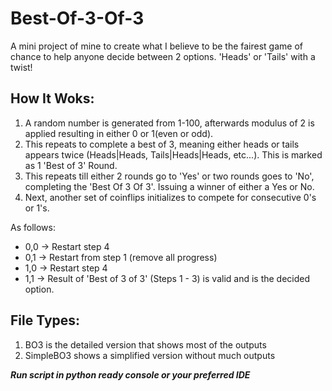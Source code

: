 # Best-Of-3-Of-3
A mini project of mine to create what I believe to be the fairest game of chance to help anyone decide between 2 options. 'Heads' or 'Tails' with a twist!

## How It Woks:
1. A random number is generated from 1-100, afterwards modulus of 2 is applied resulting in either 0 or 1(even or odd).
2. This repeats to complete a best of 3, meaning either heads or tails appears twice (Heads|Heads, Tails|Heads|Heads, etc...). This is marked as 1 'Best of 3' Round. 
3. This repeats till either 2 rounds go to 'Yes' or two rounds goes to 'No', completing the 'Best Of 3 Of 3'. Issuing a winner of either a Yes or No.
4. Next, another set of coinflips initializes to compete for consecutive 0's or 1's.

As follows:
  - 0,0 -> Restart step 4
  - 0,1 -> Restart from step 1 (remove all progress)
  - 1,0 -> Restart step 4
  - 1,1 -> Result of 'Best of 3 of 3' (Steps 1 - 3) is valid and is the decided option. 

## File Types:
1. BO3 is the detailed version that shows most of the outputs 
2. SimpleBO3 shows a simplified version without much outputs

___Run script in python ready console or your preferred IDE___
